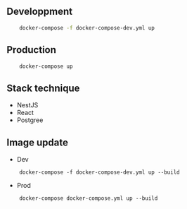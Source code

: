 ## Developpment
```bash
    docker-compose -f docker-compose-dev.yml up
```

## Production
```bash
    docker-compose up
```

## Stack technique
- NestJS
- React
- Postgree

## Image update

- Dev
```
    docker-compose -f docker-compose-dev.yml up --build
```

- Prod
```
    docker-compose docker-compose.yml up --build
```